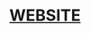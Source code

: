 <div align="center">
 <h1>
 <a href="https://gamingoninsulin.github.io/GamingOnInsulin/">WEBSITE</a>
 </h1>
</div>

